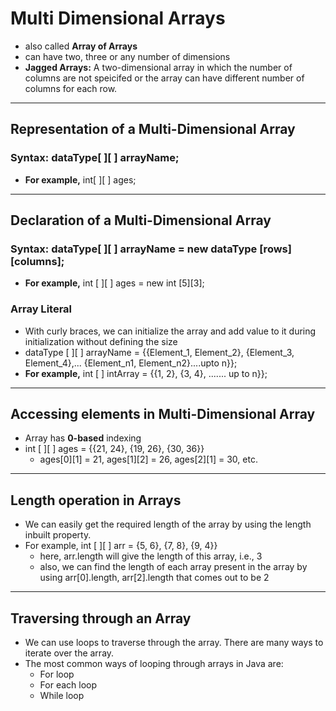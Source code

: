 # Multi Dimensional Arrays
- also called **Array of Arrays**
- can have two, three or any number of dimensions
- **Jagged Arrays:** A two-dimensional array in which the number of columns are not speicifed or the array can have different number of columns for each row.

---  

## Representation of a Multi-Dimensional Array

### Syntax: dataType[ ][ ] arrayName;
- **For example,** int[ ][ ] ages;

---

## Declaration of a Multi-Dimensional Array

### Syntax: dataType[ ][ ] arrayName = new dataType [rows][columns];
- **For example,** int [ ][ ] ages = new int [5][3];

### Array Literal
- With curly braces, we can initialize the array and add value to it during initialization without defining the size
- dataType [ ][ ] arrayName = {{Element_1, Element_2}, {Element_3, Element_4},... {Element_n1, Element_n2}....upto n}};
- **For example,** int [ ] intArray = {{1, 2}, {3, 4}, ....... up to n}};

---

## Accessing elements in Multi-Dimensional Array
- Array has **0-based** indexing
- int [ ][ ] ages = {{21, 24}, {19, 26}, {30, 36}}
    - ages[0][1] = 21, ages[1][2] = 26, ages[2][1] = 30, etc.

---

## Length operation in Arrays
- We can easily get the required length of the array by using the length inbuilt property.
- For example, int [ ][ ] arr = {5, 6}, {7, 8}, {9, 4}}
  - here, arr.length will give the length of this array, i.e., 3
  - also, we can find the length of each array present in the array by using arr[0].length, arr[2].length that comes out to be 2

---

## Traversing through an Array
- We can use loops to traverse through the array. There are many ways to iterate over the array.
- The most common ways of looping through arrays in Java are:
  - For loop
  - For each loop
  - While loop
